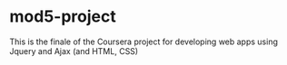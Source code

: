 # mod5-project

This is the finale of the Coursera project for developing web apps using Jquery and Ajax (and HTML, CSS)
